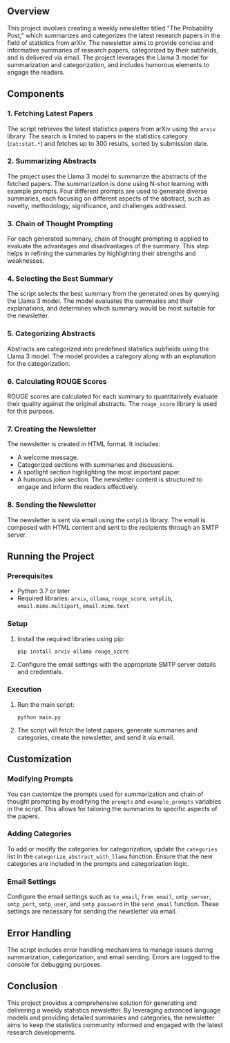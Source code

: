 

## Overview

This project involves creating a weekly newsletter titled "The Probability Post," which summarizes and categorizes the latest research papers in the field of statistics from arXiv. The newsletter aims to provide concise and informative summaries of research papers, categorized by their subfields, and is delivered via email. The project leverages the Llama 3 model for summarization and categorization, and includes humorous elements to engage the readers.

## Components

### 1. Fetching Latest Papers
The script retrieves the latest statistics papers from arXiv using the `arxiv` library. The search is limited to papers in the statistics category (`cat:stat.*`) and fetches up to 300 results, sorted by submission date.

### 2. Summarizing Abstracts
The project uses the Llama 3 model to summarize the abstracts of the fetched papers. The summarization is done using N-shot learning with example prompts. Four different prompts are used to generate diverse summaries, each focusing on different aspects of the abstract, such as novelty, methodology, significance, and challenges addressed.

### 3. Chain of Thought Prompting
For each generated summary, chain of thought prompting is applied to evaluate the advantages and disadvantages of the summary. This step helps in refining the summaries by highlighting their strengths and weaknesses.

### 4. Selecting the Best Summary
The script selects the best summary from the generated ones by querying the Llama 3 model. The model evaluates the summaries and their explanations, and determines which summary would be most suitable for the newsletter.

### 5. Categorizing Abstracts
Abstracts are categorized into predefined statistics subfields using the Llama 3 model. The model provides a category along with an explanation for the categorization.

### 6. Calculating ROUGE Scores
ROUGE scores are calculated for each summary to quantitatively evaluate their quality against the original abstracts. The `rouge_score` library is used for this purpose.

### 7. Creating the Newsletter
The newsletter is created in HTML format. It includes:
- A welcome message.
- Categorized sections with summaries and discussions.
- A spotlight section highlighting the most important paper.
- A humorous joke section.
The newsletter content is structured to engage and inform the readers effectively.

### 8. Sending the Newsletter
The newsletter is sent via email using the `smtplib` library. The email is composed with HTML content and sent to the recipients through an SMTP server.

## Running the Project

### Prerequisites
- Python 3.7 or later
- Required libraries: `arxiv`, `ollama`, `rouge_score`, `smtplib`, `email.mime.multipart`, `email.mime.text`

### Setup
1. Install the required libraries using pip:
   ```
   pip install arxiv ollama rouge_score
   ```
2. Configure the email settings with the appropriate SMTP server details and credentials.

### Execution
1. Run the main script:
   ```
   python main.py
   ```
2. The script will fetch the latest papers, generate summaries and categories, create the newsletter, and send it via email.

## Customization

### Modifying Prompts
You can customize the prompts used for summarization and chain of thought prompting by modifying the `prompts` and `example_prompts` variables in the script. This allows for tailoring the summaries to specific aspects of the papers.

### Adding Categories
To add or modify the categories for categorization, update the `categories` list in the `categorize_abstract_with_llama` function. Ensure that the new categories are included in the prompts and categorization logic.

### Email Settings
Configure the email settings such as `to_email`, `from_email`, `smtp_server`, `smtp_port`, `smtp_user`, and `smtp_password` in the `send_email` function. These settings are necessary for sending the newsletter via email.

## Error Handling
The script includes error handling mechanisms to manage issues during summarization, categorization, and email sending. Errors are logged to the console for debugging purposes.

## Conclusion
This project provides a comprehensive solution for generating and delivering a weekly statistics newsletter. By leveraging advanced language models and providing detailed summaries and categories, the newsletter aims to keep the statistics community informed and engaged with the latest research developments.
